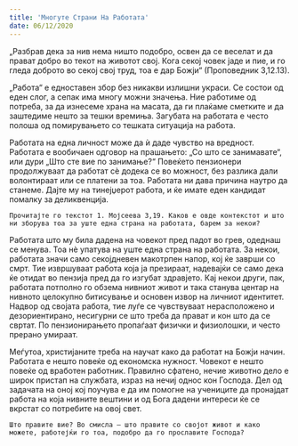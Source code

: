 ```yaml
---
title: 'Многуте Страни На Работата'
date: 06/12/2020
---
```


„Разбрав дека за нив нема ништо подобро, освен да се веселат и да прават добро во текот на животот свој. Кога секој човек јаде и пие, и го гледа доброто во секој свој труд, тоа е дар Божји“ (Проповедник 3,12.13).

„Работа“ е едноставен збор без никакви излишни украси. Се состои од еден слог, а сепак има многу можни значења. Ние работиме од потреба, за да изнесеме храна на масата, да ги плаќаме сметките и да заштедиме нешто за тешки времиња. Загубата на работата е често полоша од помирувањето со тешката ситуација на работа.

Работата на една личност може да ѝ даде чувство на вредност. Работата е вообичаен одговор на прашањето: „Со што се занимавате“, или дури „Што сте вие по занимање?“ Повеќето пензионери продолжуваат да работат сѐ додека се во можност, без разлика дали волонтираат или се платени за тоа. Работата ни дава причина наутро да станеме. Дајте му на тинејџерот работа, и ќе имате еден кандидат помалку за деликвенција.

`Прочитајте го текстот 1. Мојсеева 3,19. Каков е овде контекстот и што ни зборува тоа за уште една страна на работата, барем за некои?`

Работата што му била дадена на човекот пред падот во грев, одеднаш се менува. Тоа нѐ упатува на уште една страна на работата. За некои, работата значи само секојдневен макотрпен напор, кој ќе заврши со смрт. Тие извршуваат работа која ја презираат, надевајќи се само дека ќе отидат во пензија пред да го изгубат здравјето. Кај некои други, пак, работата потполно го обзема нивниот живот и така станува центар на нивното целокупно битисување и основен извор на личниот идентитет. Надвор од својата работа, тие луѓе се чувствуваат нерасположено и дезориентирано, несигурни се што треба да прават и кон што да се свртат. По пензионирањето пропаѓаат физички и физиолошки, и често прерано умираат.

Меѓутоа, христијаните треба на научат како да работат на Божји начин. Работата е нешто повеќе од економска нужност. Човекот е нешто повеќе од вработен работник. Правилно сфатено, нечие животно дело е широк пристап на службата, израз на нечиј однос кон Господа. Дел од задачата на оној кој поучува е да им помогне на учениците да пронајдат работа на која нивните вештини и од Бога дадени интереси ќе се вкрстат со потребите на овој свет.

`Што правите вие? Во смисла – што правите со својот живот и како можете, работејќи го тоа, подобро да го прославите Господа?`